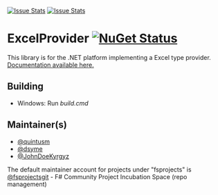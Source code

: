 [![Issue Stats](http://issuestats.com/github/fsprojects/ExcelProvider/badge/issue)](http://issuestats.com/github/fsprojects/ExcelProvider)
[![Issue Stats](http://issuestats.com/github/fsprojects/ExcelProvider/badge/pr)](http://issuestats.com/github/fsprojects/ExcelProvider)

ExcelProvider [![NuGet Status](http://img.shields.io/nuget/v/ExcelProvider.svg?style=flat)](https://www.nuget.org/packages/ExcelProvider/)
=============

This library is for the .NET platform implementing a Excel type provider. <a href="http://fsprojects.github.io/ExcelProvider" target="_blank">Documentation available here.</a>

## Building

* Windows: Run *build.cmd* 
 

## Maintainer(s)

- [@quintusm](https://github.com/quintusm)
- [@dsyme](https://github.com/dsyme)
- [@JohnDoeKyrgyz](https://github.com/JohnDoeKyrgyz)

The default maintainer account for projects under "fsprojects" is [@fsprojectsgit](https://github.com/fsprojectsgit) - F# Community Project Incubation Space (repo management)
